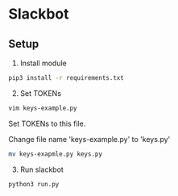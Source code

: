 # Slackbot

## Setup

1. Install module

```sh
pip3 install -r requirements.txt
```

2. Set TOKENs

```sh
vim keys-example.py
```

Set TOKENs to this file.

Change file name 'keys-example.py' to 'keys.py'

```sh
mv keys-exapmle.py keys.py
```

3. Run slackbot

```sh
python3 run.py
```
